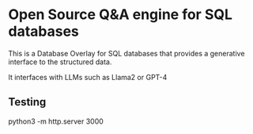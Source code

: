 # Open Source Q&A engine for SQL databases

This is a Database Overlay for SQL databases that provides a generative interface to the structured data.

It interfaces with LLMs such as Llama2 or GPT-4

## Testing
python3 -m http.server 3000
